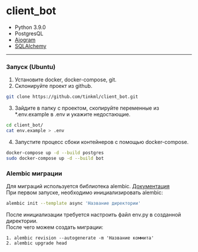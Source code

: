 # client_bot
- Python 3.9.0
- PostgresQL
- [Aiogram](https://docs.aiogram.dev/en/latest/install.html)
- [SQLAlchemy](https://docs.sqlalchemy.org/en/13/)

____
### Запуск (Ubuntu)
1. Установите docker, docker-compose, git.<br>
2. Склонируйте проект из github. 
```sh
git clone https://github.com/tinkml/client_bot.git
```
3. Зайдите в папку с проектом,
   скопируйте переменные из *.env.example в .env и укажите недостающие.
```sh
cd client_bot/
cat env.example > .env
```
4. Запустите процесс сбоки контейнеров с помощью docker-compose.
```sh
docker-compose up -d --build postgres
sudo docker-compose up -d --build bot
```

### Alembic миграции
Для миграций используется библиотека alembic.
[Документация](https://alembic.sqlalchemy.org/en/latest/index.html)
<br>
При первом запуске, необходимо инициализировать alembic:
```sh
alembic init --template async 'Название директории'
```
После инициализации требуется настроить файл env.py в созданной директории.<br>
После чего можем создать миграции:
```
1. alembic revision --autogenerate -m 'Название коммита'
2. alembic upgrade head
```
